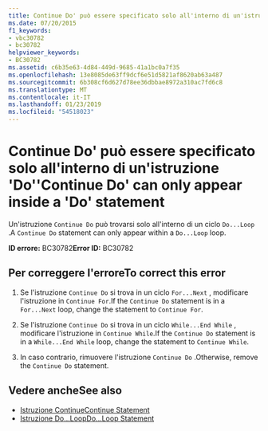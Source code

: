 ```yaml
---
title: Continue Do' può essere specificato solo all'interno di un'istruzione 'Do'
ms.date: 07/20/2015
f1_keywords:
- vbc30782
- bc30782
helpviewer_keywords:
- BC30782
ms.assetid: c6b35e63-4d84-449d-9685-41a1bc0a7f35
ms.openlocfilehash: 13e8085de63ff9dcf6e51d5821af8620ab63a487
ms.sourcegitcommit: 6b308cf6d627d78ee36dbbae8972a310ac7fd6c8
ms.translationtype: MT
ms.contentlocale: it-IT
ms.lasthandoff: 01/23/2019
ms.locfileid: "54518023"
---
```

# <a name="continue-do-can-only-appear-inside-a-do-statement"></a><span data-ttu-id="40b50-102">Continue Do' può essere specificato solo all'interno di un'istruzione 'Do'</span><span class="sxs-lookup"><span data-stu-id="40b50-102">'Continue Do' can only appear inside a 'Do' statement</span></span>
<span data-ttu-id="40b50-103">Un'istruzione `Continue Do` può trovarsi solo all'interno di un ciclo `Do...Loop` .</span><span class="sxs-lookup"><span data-stu-id="40b50-103">A `Continue Do` statement can only appear within a `Do...Loop` loop.</span></span>  
  
 <span data-ttu-id="40b50-104">**ID errore:** BC30782</span><span class="sxs-lookup"><span data-stu-id="40b50-104">**Error ID:** BC30782</span></span>  
  
## <a name="to-correct-this-error"></a><span data-ttu-id="40b50-105">Per correggere l'errore</span><span class="sxs-lookup"><span data-stu-id="40b50-105">To correct this error</span></span>  
  
1.  <span data-ttu-id="40b50-106">Se l'istruzione `Continue Do` si trova in un ciclo `For...Next` , modificare l'istruzione in `Continue For`.</span><span class="sxs-lookup"><span data-stu-id="40b50-106">If the `Continue Do` statement is in a `For...Next` loop, change the statement to `Continue For`.</span></span>  
  
2.  <span data-ttu-id="40b50-107">Se l'istruzione `Continue Do` si trova in un ciclo `While...End While` , modificare l'istruzione in `Continue While`.</span><span class="sxs-lookup"><span data-stu-id="40b50-107">If the `Continue Do` statement is in a `While...End While` loop, change the statement to `Continue While`.</span></span>  
  
3.  <span data-ttu-id="40b50-108">In caso contrario, rimuovere l'istruzione `Continue Do` .</span><span class="sxs-lookup"><span data-stu-id="40b50-108">Otherwise, remove the `Continue Do` statement.</span></span>  
  
## <a name="see-also"></a><span data-ttu-id="40b50-109">Vedere anche</span><span class="sxs-lookup"><span data-stu-id="40b50-109">See also</span></span>
- [<span data-ttu-id="40b50-110">Istruzione Continue</span><span class="sxs-lookup"><span data-stu-id="40b50-110">Continue Statement</span></span>](../../visual-basic/language-reference/statements/continue-statement.md)
- [<span data-ttu-id="40b50-111">Istruzione Do...Loop</span><span class="sxs-lookup"><span data-stu-id="40b50-111">Do...Loop Statement</span></span>](../../visual-basic/language-reference/statements/do-loop-statement.md)
